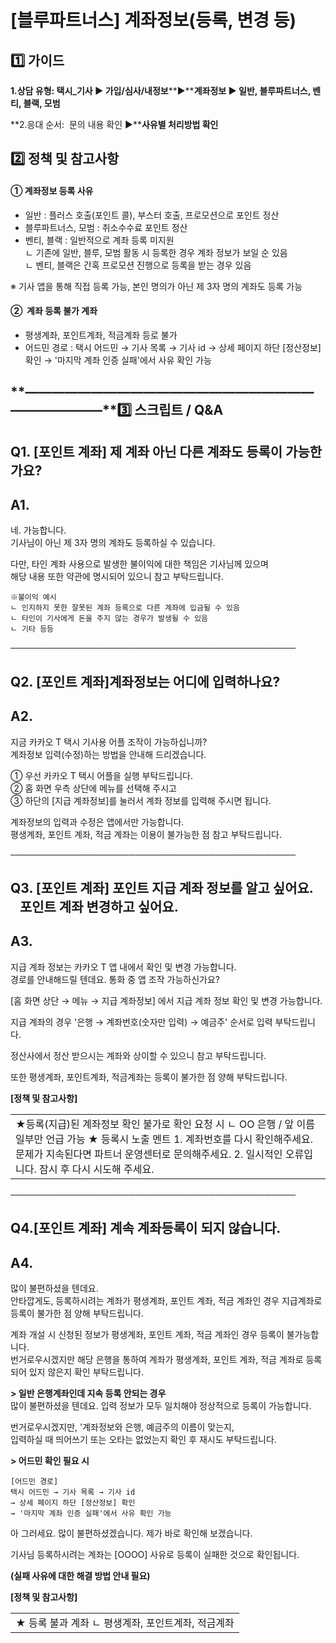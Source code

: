 # [블루파트너스] 계좌정보(등록, 변경 등)

**1️⃣ 가이드**
-----------

**1.상담 유형: 택시\_기사 ▶ 가입/심사/내정보****▶****계좌정보 ▶ 일반, 블루파트너스, 벤티, 블랙, 모범**

**2.응대 순서:  문의 내용 확인 ▶****사유별 처리방법 확인**

**2️⃣ 정책 및 참고사항**
-----------------

#### **① 계좌정보 등록 사유**

- 일반 : 플러스 호출(포인트 콜), 부스터 호출, 프로모션으로 포인트 정산  
- 블루파트너스, 모범 : 취소수수료 포인트 정산  
- 벤티, 블랙 : 일반적으로 계좌 등록 미지원  
ㄴ 기존에 일반, 블루, 모범 활동 시 등록한 경우 계좌 정보가 보일 순 있음  
ㄴ 벤티, 블랙은 간혹 프로모션 진행으로 등록을 받는 경우 있음

※ 기사 앱을 통해 직접 등록 가능, 본인 명의가 아닌 제 3자 명의 계좌도 등록 가능

#### **②  계좌 등록 불가 계좌**

* 평생계좌, 포인트계좌, 적금계좌 등로 불가
* 어드민 경로 : 택시 어드민 → 기사 목록 → 기사 id → 상세 페이지 하단 [정산정보] 확인 → '마지막 계좌 인증 실패'에서 사유 확인 가능

**―****―****―****―****―****―****―****―****―****―****―****―****―****―****―****―****―****―****―****―****―****―****―****―****―****―****―****―****―****3️⃣ 스크립트 / Q&A**
-------------------------------------------------------------------------------------------------------------------------------------------------------------------

**Q1. [포인트 계좌] 제 계좌 아닌 다른 계좌도 등록이 가능한가요?**
------------------------------------------

**A1.**
-------

네. 가능합니다.   
기사님이 아닌 제 3자 명의 계좌도 등록하실 수 있습니다.

다만, 타인 계좌 사용으로 발생한 불이익에 대한 책임은 기사님께 있으며   
해당 내용 또한 약관에 명시되어 있으니 참고 부탁드립니다.

```
※불이익 예시  
ㄴ 인지하지 못한 잘못된 계좌 등록으로 다른 계좌에 입금될 수 있음  
ㄴ 타인이 기사에게 돈을 주지 않는 경우가 발생될 수 있음  
ㄴ 기타 등등
```

──────────────────────────────────────────────

**Q2. [포인트 계좌]계좌정보는 어디에 입력하나요?**
--------------------------------

**A2.**
-------

지금 카카오 T 택시 기사용 어플 조작이 가능하십니까?  
계좌정보 입력(수정)하는 방법을 안내해 드리겠습니다.

① 우선 카카오 T 택시 어플을 실행 부탁드립니다.  
② 홈 화면 우측 상단에 메뉴를 선택해 주시고  
③ 하단의 [지급 계좌정보]를 눌러서 계좌 정보를 입력해 주시면 됩니다.

계좌정보의 입력과 수정은 앱에서만 가능합니다.  
평생계좌, 포인트 계좌, 적금 계좌는 이용이 불가능한 점 참고 부탁드립니다.

──────────────────────────────────────────────

**Q3. [포인트 계좌] 포인트 지급 계좌 정보를 알고 싶어요.       포인트 계좌 변경하고 싶어요.**
-------------------------------------------------------------

**A3.**
-------

지급 계좌 정보는 카카오 T 앱 내에서 확인 및 변경 가능합니다.  
경로를 안내해드릴 텐데요. 통화 중 앱 조작 가능하신가요?

[홈 화면 상단 → 메뉴 → 지급 계좌정보] 에서 지급 계좌 정보 확인 및 변경 가능합니다.

지급 계좌의 경우 '은행 → 계좌번호(숫자만 입력) → 예금주' 순서로 입력 부탁드립니다.

정산사에서 정산 받으시는 계좌와 상이할 수 있으니 참고 부탁드립니다.

또한 평생계좌, 포인트계좌, 적금계좌는 등록이 불가한 점 양해 부탁드립니다.

**[정책 및 참고사항]**

|  |
| --- |
| ★등록(지급)된 계좌정보 확인 불가로 확인 요청 시 ㄴ OO 은행 / 앞 이름 일부만 언급 가능  ★ 등록시 노출 멘트 1. 계좌번호를 다시 확인해주세요. 문제가 지속된다면 파트너 운영센터로 문의해주세요. 2. 일시적인 오류입니다. 잠시 후 다시 시도해 주세요. |

──────────────────────────────────────────────

**Q4.[포인트 계좌] 계속 계좌등록이 되지 않습니다.**
---------------------------------

**A4.**
-------

많이 불편하셨을 텐데요.  
안타깝게도, 등록하시려는 계좌가 평생계좌, 포인트 계좌, 적금 계좌인 경우 지급계좌로 등록이 불가한 점 양해 부탁드립니다.

계좌 개설 시 신청된 정보가 평생계좌, 포인트 계좌, 적금 계좌인 경우 등록이 불가능합니다.  
번거로우시겠지만 해당 은행을 통하여 계좌가 평생계좌, 포인트 계좌, 적금 계좌로 등록되어 있지 않은지 확인 부탁드립니다.

**> 일반 은행계좌인데 지속 등록 안되는 경우**  
많이 불편하셨을 텐데요. 입력 정보가 모두 일치해야 정상적으로 등록이 가능합니다.

번거로우시겠지만, '계좌정보와 은행, 예금주의 이름이 맞는지,   
입력하실 때 띄어쓰기 또는 오타는 없었는지 확인 후 재시도 부탁드립니다.

**> 어드민 확인 필요 시**

```
[어드민 경로]  
택시 어드민 → 기사 목록 → 기사 id   
→ 상세 페이지 하단 [정산정보] 확인   
→ '마지막 계좌 인증 실패'에서 사유 확인 가능
```

아 그러세요. 많이 불편하셨겠습니다. 제가 바로 확인해 보겠습니다.

기사님 등록하시려는 계좌는 [OOOO] 사유로 등록이 실패한 것으로 확인됩니다.

**(실패 사유에 대한 해결 방법 안내 필요)**

**[정책 및 참고사항]**

|  |
| --- |
| ★ 등록 불과 계좌 ㄴ 평생계좌, 포인트계좌, 적금계좌 |